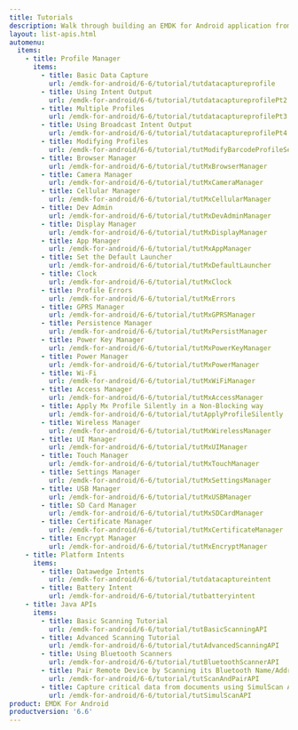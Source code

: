 ```yaml
---
title: Tutorials
description: Walk through building an EMDK for Android application from the ground up with one of the following tutorials. Each tutorial includes step by step instructions and associate code.
layout: list-apis.html
automenu:
  items:
    - title: Profile Manager
      items:
        - title: Basic Data Capture
          url: /emdk-for-android/6-6/tutorial/tutdatacaptureprofile
        - title: Using Intent Output
          url: /emdk-for-android/6-6/tutorial/tutdatacaptureprofilePt2
        - title: Multiple Profiles
          url: /emdk-for-android/6-6/tutorial/tutdatacaptureprofilePt3
        - title: Using Broadcast Intent Output
          url: /emdk-for-android/6-6/tutorial/tutdatacaptureprofilePt4
        - title: Modifying Profiles
          url: /emdk-for-android/6-6/tutorial/tutModifyBarcodeProfileSettings
        - title: Browser Manager
          url: /emdk-for-android/6-6/tutorial/tutMxBrowserManager
        - title: Camera Manager
          url: /emdk-for-android/6-6/tutorial/tutMxCameraManager
        - title: Cellular Manager
          url: /emdk-for-android/6-6/tutorial/tutMxCellularManager
        - title: Dev Admin
          url: /emdk-for-android/6-6/tutorial/tutMxDevAdminManager
        - title: Display Manager
          url: /emdk-for-android/6-6/tutorial/tutMxDisplayManager
        - title: App Manager
          url: /emdk-for-android/6-6/tutorial/tutMxAppManager
        - title: Set the Default Launcher
          url: /emdk-for-android/6-6/tutorial/tutMxDefaultLauncher
        - title: Clock
          url: /emdk-for-android/6-6/tutorial/tutMxClock
        - title: Profile Errors
          url: /emdk-for-android/6-6/tutorial/tutMxErrors
        - title: GPRS Manager
          url: /emdk-for-android/6-6/tutorial/tutMxGPRSManager
        - title: Persistence Manager
          url: /emdk-for-android/6-6/tutorial/tutMxPersistManager
        - title: Power Key Manager
          url: /emdk-for-android/6-6/tutorial/tutMxPowerKeyManager
        - title: Power Manager
          url: /emdk-for-android/6-6/tutorial/tutMxPowerManager
        - title: Wi-Fi
          url: /emdk-for-android/6-6/tutorial/tutMxWiFiManager
        - title: Access Manager
          url: /emdk-for-android/6-6/tutorial/tutMxAccessManager
        - title: Apply Mx Profile Silently in a Non-Blocking way
          url: /emdk-for-android/6-6/tutorial/tutApplyProfileSilently
        - title: Wireless Manager
          url: /emdk-for-android/6-6/tutorial/tutMxWirelessManager
        - title: UI Manager
          url: /emdk-for-android/6-6/tutorial/tutMxUIManager
        - title: Touch Manager
          url: /emdk-for-android/6-6/tutorial/tutMxTouchManager
        - title: Settings Manager
          url: /emdk-for-android/6-6/tutorial/tutMxSettingsManager
        - title: USB Manager
          url: /emdk-for-android/6-6/tutorial/tutMxUSBManager
        - title: SD Card Manager
          url: /emdk-for-android/6-6/tutorial/tutMxSDCardManager
        - title: Certificate Manager
          url: /emdk-for-android/6-6/tutorial/tutMxCertificateManager
        - title: Encrypt Manager
          url: /emdk-for-android/6-6/tutorial/tutMxEncryptManager
    - title: Platform Intents
      items:
        - title: Datawedge Intents
          url: /emdk-for-android/6-6/tutorial/tutdatacaptureintent
        - title: Battery Intent
          url: /emdk-for-android/6-6/tutorial/tutbatteryintent
    - title: Java APIs
      items:
        - title: Basic Scanning Tutorial
          url: /emdk-for-android/6-6/tutorial/tutBasicScanningAPI
        - title: Advanced Scanning Tutorial
          url: /emdk-for-android/6-6/tutorial/tutAdvancedScanningAPI
        - title: Using Bluetooth Scanners
          url: /emdk-for-android/6-6/tutorial/tutBluetoothScannerAPI
        - title: Pair Remote Device by Scanning its Bluetooth Name/Address
          url: /emdk-for-android/6-6/tutorial/tutScanAndPairAPI
        - title: Capture critical data from documents using SimulScan API
          url: /emdk-for-android/6-6/tutorial/tutSimulScanAPI
product: EMDK For Android
productversion: '6.6'
---
```




















